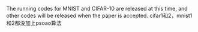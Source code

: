 The running codes for MNIST and CIFAR-10 are released at this time, and other codes will be released when the paper is accepted.
cifar1和2，mnist1和2都没加上psoao算法
